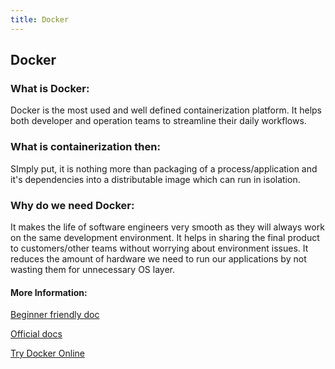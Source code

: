 ```yaml
---
title: Docker
---
```

## Docker

### What is Docker:
Docker is the most used and well defined containerization platform. It helps both developer and operation teams to streamline their daily workflows.

### What is containerization then:
SImply put, it is nothing more than packaging of a process/application and it's dependencies into a distributable image which can run in isolation. 

### Why do we need Docker:
It makes the life of software engineers very smooth as they will always work on the same development environment. 
It helps in sharing the final product to customers/other teams without worrying about environment issues.
It reduces the amount of hardware we need to run our applications by not wasting them for unnecessary OS layer.




#### More Information:

<a href='https://medium.freecodecamp.org/a-beginner-friendly-introduction-to-containers-vms-and-docker-79a9e3e119b' target='_blank' rel='nofollow'>Beginner friendly doc</a>

<a href='https://docs.docker.com/get-started/#setup' target='_blank' rel='nofollow'>Official docs</a>

<a href='http://training.play-with-docker.com/' target='_blank' rel='nofollow'>Try Docker Online</a>


